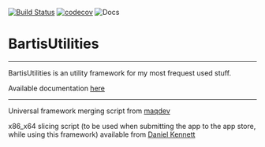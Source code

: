 [![Build Status](https://travis-ci.org/trusk89/BartisUtilities.svg?branch=master)](https://travis-ci.org/trusk89/BartisUtilities) [![codecov](https://codecov.io/gh/trusk89/BartisUtilities/branch/master/graph/badge.svg)](https://codecov.io/gh/trusk89/BartisUtilities) 
![Docs](https://cdn.rawgit.com/trusk89/BartisUtilities/master/docs/badge.svg)


# BartisUtilities

--------------------

BartisUtilities is an utility framework for my most frequest used stuff.

Available documentation [here](https://cdn.rawgit.com/trusk89/BartisUtilities/master/docs/index.html)

--------------------

Universal framework merging script from [maqdev](https://gist.github.com/maqdev/b62106128b0e00972598/f2263868ab2c78e23ee30029d3db2c86819184cc)

x86_x64 slicing script (to be used when submitting the app to the app store, while using this framework) available from [Daniel Kennett](http://ikennd.ac/blog/2015/02/stripping-unwanted-architectures-from-dynamic-libraries-in-xcode/)